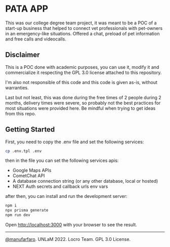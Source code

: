 # PATA APP

This was our college degree team project, it was meant to be a POC of a start-up business that helped to connect vet professionals with pet-owners in an emergency-like situations. Offered a chat, preload of pet information and free calls and videocalls.

## Disclaimer

This is a POC done with academic purposes, you can use it, modify it and commercialize it respecting the GPL 3.0 license attached to this repository.

I'm also not responsible of this code and this code is given as-is, without warranties.

Last but not least, this was done during the free times of 2 people during 2 months, delivery times were severe, so probably not the best practices for most situations were provided here. Be mindful when trying to get ideas from this repo.

## Getting Started

First, you need to copy the .env file and set the following services:

```sh
cp .env.tpl .env
```

then in the file you can set the following services apis:

- Google Maps APIs
- CometChat API
- A database connection string (or any other database, local or hosted)
- NEXT Auth secrets and callback urls env vars

after then, you can install and run the development server:

```bash
npm i
npx prisma generate
npm run dev
```

Open [http://localhost:3000](http://localhost:3000) with your browser to see the result.

---

[@manufarfaro](https://github.com/manufarfaro). UNLaM 2022. Locro Team. GPL 3.0 License.

